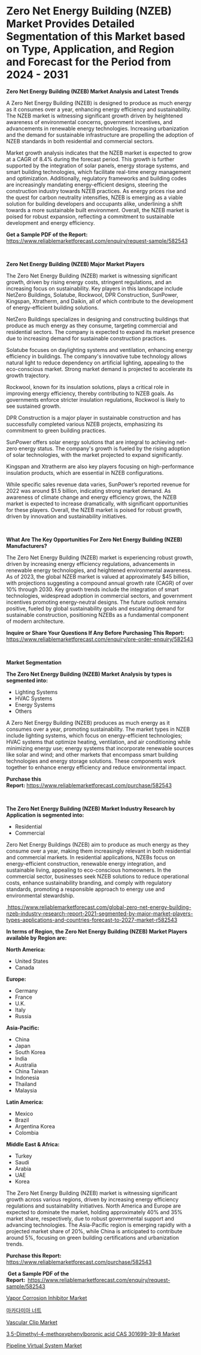 <p><h1>Zero Net Energy Building (NZEB) Market Provides Detailed Segmentation of this Market based on Type, Application, and Region and Forecast for the Period from 2024 - 2031</h1></p><p><strong>Zero Net Energy Building (NZEB) Market Analysis and Latest Trends</strong></p>
<p><p>A Zero Net Energy Building (NZEB) is designed to produce as much energy as it consumes over a year, enhancing energy efficiency and sustainability. The NZEB market is witnessing significant growth driven by heightened awareness of environmental concerns, government incentives, and advancements in renewable energy technologies. Increasing urbanization and the demand for sustainable infrastructure are propelling the adoption of NZEB standards in both residential and commercial sectors.</p><p>Market growth analysis indicates that the NZEB market is expected to grow at a CAGR of 8.4% during the forecast period. This growth is further supported by the integration of solar panels, energy storage systems, and smart building technologies, which facilitate real-time energy management and optimization. Additionally, regulatory frameworks and building codes are increasingly mandating energy-efficient designs, steering the construction industry towards NZEB practices. As energy prices rise and the quest for carbon neutrality intensifies, NZEB is emerging as a viable solution for building developers and occupants alike, underlining a shift towards a more sustainable built environment. Overall, the NZEB market is poised for robust expansion, reflecting a commitment to sustainable development and energy efficiency.</p></p>
<p><strong>Get a Sample PDF of the Report:&nbsp;</strong> <a href="https://www.reliablemarketforecast.com/enquiry/request-sample/582543?utm_campaign=1080&utm_medium=2&utm_source=Github&utm_content=ia&utm_term=03102024&utm_id=zero-net-energy-building-nzeb">https://www.reliablemarketforecast.com/enquiry/request-sample/582543</a></p>
<p>&nbsp;</p>
<p><strong>Zero Net Energy Building (NZEB) Major Market Players</strong></p>
<p><p>The Zero Net Energy Building (NZEB) market is witnessing significant growth, driven by rising energy costs, stringent regulations, and an increasing focus on sustainability. Key players in this landscape include NetZero Buildings, Solatube, Rockwool, DPR Construction, SunPower, Kingspan, Xtratherm, and Daikin, all of which contribute to the development of energy-efficient building solutions.</p><p>NetZero Buildings specializes in designing and constructing buildings that produce as much energy as they consume, targeting commercial and residential sectors. The company is expected to expand its market presence due to increasing demand for sustainable construction practices.</p><p>Solatube focuses on daylighting systems and ventilation, enhancing energy efficiency in buildings. The company's innovative tube technology allows natural light to reduce dependency on artificial lighting, appealing to the eco-conscious market. Strong market demand is projected to accelerate its growth trajectory.</p><p>Rockwool, known for its insulation solutions, plays a critical role in improving energy efficiency, thereby contributing to NZEB goals. As governments enforce stricter insulation regulations, Rockwool is likely to see sustained growth.</p><p>DPR Construction is a major player in sustainable construction and has successfully completed various NZEB projects, emphasizing its commitment to green building practices.</p><p>SunPower offers solar energy solutions that are integral to achieving net-zero energy status. The company's growth is fueled by the rising adoption of solar technologies, with the market projected to expand significantly.</p><p>Kingspan and Xtratherm are also key players focusing on high-performance insulation products, which are essential in NZEB configurations.</p><p>While specific sales revenue data varies, SunPower’s reported revenue for 2022 was around $1.5 billion, indicating strong market demand. As awareness of climate change and energy efficiency grows, the NZEB market is expected to increase dramatically, with significant opportunities for these players. Overall, the NZEB market is poised for robust growth, driven by innovation and sustainability initiatives.</p></p>
<p>&nbsp;</p>
<p><strong>What Are The Key Opportunities For Zero Net Energy Building (NZEB) Manufacturers?</strong></p>
<p><p>The Zero Net Energy Building (NZEB) market is experiencing robust growth, driven by increasing energy efficiency regulations, advancements in renewable energy technologies, and heightened environmental awareness. As of 2023, the global NZEB market is valued at approximately $45 billion, with projections suggesting a compound annual growth rate (CAGR) of over 10% through 2030. Key growth trends include the integration of smart technologies, widespread adoption in commercial sectors, and government incentives promoting energy-neutral designs. The future outlook remains positive, fueled by global sustainability goals and escalating demand for sustainable construction, positioning NZEBs as a fundamental component of modern architecture.</p></p>
<p><strong>Inquire or Share Your Questions If Any Before Purchasing This Report:</strong> <a href="https://www.reliablemarketforecast.com/enquiry/pre-order-enquiry/582543?utm_campaign=1080&utm_medium=2&utm_source=Github&utm_content=ia&utm_term=03102024&utm_id=zero-net-energy-building-nzeb">https://www.reliablemarketforecast.com/enquiry/pre-order-enquiry/582543</a></p>
<p>&nbsp;</p>
<p><strong>Market Segmentation</strong></p>
<p><strong>The Zero Net Energy Building (NZEB) Market Analysis by types is segmented into:</strong></p>
<p><ul><li>Lighting Systems</li><li>HVAC Systems</li><li>Energy Systems</li><li>Others</li></ul></p>
<p><p>A Zero Net Energy Building (NZEB) produces as much energy as it consumes over a year, promoting sustainability. The market types in NZEB include lighting systems, which focus on energy-efficient technologies; HVAC systems that optimize heating, ventilation, and air conditioning while minimizing energy use; energy systems that incorporate renewable sources like solar and wind; and other markets that encompass smart building technologies and energy storage solutions. These components work together to enhance energy efficiency and reduce environmental impact.</p></p>
<p><strong>Purchase this Report:&nbsp;</strong><a href="https://www.reliablemarketforecast.com/purchase/582543?utm_campaign=1080&utm_medium=2&utm_source=Github&utm_content=ia&utm_term=03102024&utm_id=zero-net-energy-building-nzeb">https://www.reliablemarketforecast.com/purchase/582543</a></p>
<p>&nbsp;</p>
<p><strong>The Zero Net Energy Building (NZEB) Market Industry Research by Application is segmented into:</strong></p>
<p><ul><li>Residential</li><li>Commercial</li></ul></p>
<p><p>Zero Net Energy Buildings (NZEB) aim to produce as much energy as they consume over a year, making them increasingly relevant in both residential and commercial markets. In residential applications, NZEBs focus on energy-efficient construction, renewable energy integration, and sustainable living, appealing to eco-conscious homeowners. In the commercial sector, businesses seek NZEB solutions to reduce operational costs, enhance sustainability branding, and comply with regulatory standards, promoting a responsible approach to energy use and environmental stewardship.</p></p>
<p><a href="https://www.reliablemarketforecast.com/global-zero-net-energy-building-nzeb-industry-research-report-2021-segmented-by-major-market-players-types-applications-and-countries-forecast-to-2027-market-r582543?utm_campaign=1080&utm_medium=2&utm_source=Github&utm_content=ia&utm_term=03102024&utm_id=zero-net-energy-building-nzeb">&nbsp;https://www.reliablemarketforecast.com/global-zero-net-energy-building-nzeb-industry-research-report-2021-segmented-by-major-market-players-types-applications-and-countries-forecast-to-2027-market-r582543</a></p>
<p><strong>In terms of Region, the Zero Net Energy Building (NZEB) Market Players available by Region are:</strong></p>
<p>
    <p> <strong> North America: </strong>
        <ul>
            <li>United States</li>
            <li>Canada</li>
        </ul>
        </p> 
    <p> <strong> Europe: </strong>
        <ul>
            <li>Germany</li>
            <li>France</li>
            <li>U.K.</li>
            <li>Italy</li>
            <li>Russia</li>
        </ul>
        </p> 
    <p> <strong> Asia-Pacific: </strong>
        <ul>
            <li>China</li>
            <li>Japan</li>
            <li>South Korea</li>
            <li>India</li>
            <li>Australia</li>
            <li>China Taiwan</li>
            <li>Indonesia</li>
            <li>Thailand</li>
            <li>Malaysia</li>
        </ul>
        </p> 
    <p> <strong> Latin America: </strong>
        <ul>
            <li>Mexico</li>
            <li>Brazil</li>
            <li>Argentina Korea</li>
            <li>Colombia</li>
        </ul>
        </p> 
    <p> <strong> Middle East & Africa: </strong>
        <ul>
            <li>Turkey</li>
            <li>Saudi</li>
            <li>Arabia</li>
            <li>UAE</li>
            <li>Korea</li>
        </ul>
    </p>
    </p>
<p><p>The Zero Net Energy Building (NZEB) market is witnessing significant growth across various regions, driven by increasing energy efficiency regulations and sustainability initiatives. North America and Europe are expected to dominate the market, holding approximately 40% and 35% market share, respectively, due to robust governmental support and advancing technologies. The Asia-Pacific region is emerging rapidly with a projected market share of 20%, while China is anticipated to contribute around 5%, focusing on green building certifications and urbanization trends.</p></p>
<p><strong>Purchase this Report: </strong><a href="https://www.reliablemarketforecast.com/purchase/582543?utm_campaign=1080&utm_medium=2&utm_source=Github&utm_content=ia&utm_term=03102024&utm_id=zero-net-energy-building-nzeb">https://www.reliablemarketforecast.com/purchase/582543</a></p>
<p>&nbsp;<strong>Get a Sample PDF of the Report:&nbsp;&nbsp;</strong><a href="https://www.reliablemarketforecast.com/enquiry/request-sample/582543?utm_campaign=1080&utm_medium=2&utm_source=Github&utm_content=ia&utm_term=03102024&utm_id=zero-net-energy-building-nzeb">https://www.reliablemarketforecast.com/enquiry/request-sample/582543</a></p>
<p><strong></strong></p>
<p><p><a href="https://issuu.com/reportprime-2/docs/vapor-corrosion-inhibitor-market-si_3571284724b51b?utm_campaign=1080&utm_medium=2&utm_source=Github&utm_content=ia&utm_term=03102024&utm_id=zero-net-energy-building-nzeb">Vapor Corrosion Inhibitor Market</a></p><p><a href="https://github.com/sougarounis/Market-Research-Report-List-6/blob/main/400459416743.md?utm_campaign=1080&utm_medium=2&utm_source=Github&utm_content=ia&utm_term=03102024&utm_id=zero-net-energy-building-nzeb">마카다미아 너트</a></p><p><a href="https://issuu.com/reportprime-2/docs/vascular-clip-market-size-2030.pptx_70a02bf7bfb383?utm_campaign=1080&utm_medium=2&utm_source=Github&utm_content=ia&utm_term=03102024&utm_id=zero-net-energy-building-nzeb">Vascular Clip Market</a></p><p><a href="https://github.com/avice8be4ca/Market-Research-Report-List-1/blob/main/35-dimethyl-4-methoxyphenylboronic-acid-cas-301699-39-8-market.md?utm_campaign=1080&utm_medium=2&utm_source=Github&utm_content=ia&utm_term=03102024&utm_id=zero-net-energy-building-nzeb">3,5-Dimethyl-4-methoxyphenylboronic acid CAS 301699-39-8 Market</a></p><p><a href="https://github.com/ElviraDur475/Market-Research-Report-List-1/blob/main/pipeline-virtual-system-market.md?utm_campaign=1080&utm_medium=2&utm_source=Github&utm_content=ia&utm_term=03102024&utm_id=zero-net-energy-building-nzeb">Pipeline Virtual System Market</a></p></p>